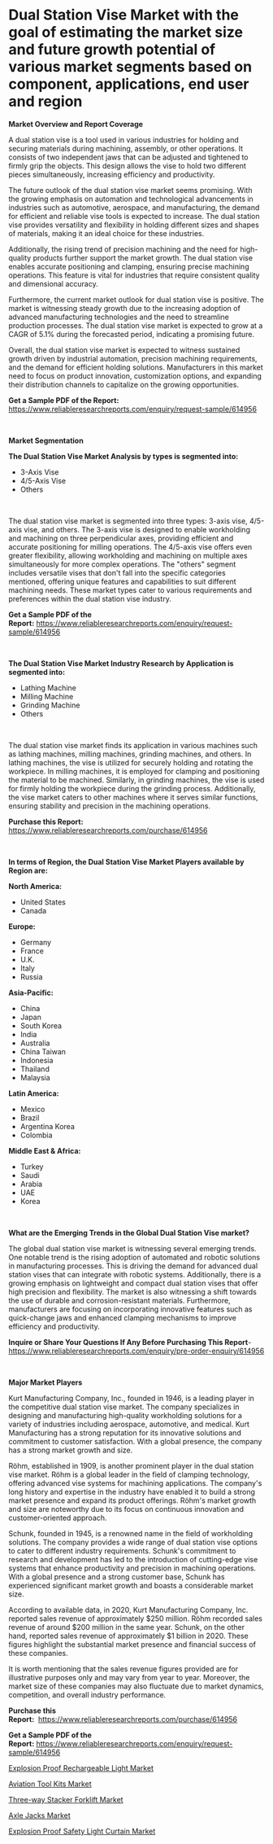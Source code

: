 <p><h1>Dual Station Vise Market with the goal of estimating the market size and future growth potential of various market segments based on component, applications, end user and region</h1></p><p><strong>Market Overview and Report Coverage</strong></p>
<p><p>A dual station vise is a tool used in various industries for holding and securing materials during machining, assembly, or other operations. It consists of two independent jaws that can be adjusted and tightened to firmly grip the objects. This design allows the vise to hold two different pieces simultaneously, increasing efficiency and productivity.</p><p>The future outlook of the dual station vise market seems promising. With the growing emphasis on automation and technological advancements in industries such as automotive, aerospace, and manufacturing, the demand for efficient and reliable vise tools is expected to increase. The dual station vise provides versatility and flexibility in holding different sizes and shapes of materials, making it an ideal choice for these industries.</p><p>Additionally, the rising trend of precision machining and the need for high-quality products further support the market growth. The dual station vise enables accurate positioning and clamping, ensuring precise machining operations. This feature is vital for industries that require consistent quality and dimensional accuracy.</p><p>Furthermore, the current market outlook for dual station vise is positive. The market is witnessing steady growth due to the increasing adoption of advanced manufacturing technologies and the need to streamline production processes. The dual station vise market is expected to grow at a CAGR of 5.1% during the forecasted period, indicating a promising future.</p><p>Overall, the dual station vise market is expected to witness sustained growth driven by industrial automation, precision machining requirements, and the demand for efficient holding solutions. Manufacturers in this market need to focus on product innovation, customization options, and expanding their distribution channels to capitalize on the growing opportunities.</p></p>
<p><strong>Get a Sample PDF of the Report:</strong> <a href="https://www.reliableresearchreports.com/enquiry/request-sample/614956">https://www.reliableresearchreports.com/enquiry/request-sample/614956</a></p>
<p>&nbsp;</p>
<p><strong>Market Segmentation</strong></p>
<p><strong>The Dual Station Vise Market Analysis by types is segmented into:</strong></p>
<p><ul><li>3-Axis Vise</li><li>4/5-Axis Vise</li><li>Others</li></ul></p>
<p>&nbsp;</p>
<p><p>The dual station vise market is segmented into three types: 3-axis vise, 4/5-axis vise, and others. The 3-axis vise is designed to enable workholding and machining on three perpendicular axes, providing efficient and accurate positioning for milling operations. The 4/5-axis vise offers even greater flexibility, allowing workholding and machining on multiple axes simultaneously for more complex operations. The "others" segment includes versatile vises that don't fall into the specific categories mentioned, offering unique features and capabilities to suit different machining needs. These market types cater to various requirements and preferences within the dual station vise industry.</p></p>
<p><strong>Get a Sample PDF of the Report:</strong>&nbsp;<a href="https://www.reliableresearchreports.com/enquiry/request-sample/614956">https://www.reliableresearchreports.com/enquiry/request-sample/614956</a></p>
<p>&nbsp;</p>
<p><strong>The Dual Station Vise Market Industry Research by Application is segmented into:</strong></p>
<p><ul><li>Lathing Machine</li><li>Milling Machine</li><li>Grinding Machine</li><li>Others</li></ul></p>
<p>&nbsp;</p>
<p><p>The dual station vise market finds its application in various machines such as lathing machines, milling machines, grinding machines, and others. In lathing machines, the vise is utilized for securely holding and rotating the workpiece. In milling machines, it is employed for clamping and positioning the material to be machined. Similarly, in grinding machines, the vise is used for firmly holding the workpiece during the grinding process. Additionally, the vise market caters to other machines where it serves similar functions, ensuring stability and precision in the machining operations.</p></p>
<p><strong>Purchase this Report:</strong>&nbsp; <a href="https://www.reliableresearchreports.com/purchase/614956">https://www.reliableresearchreports.com/purchase/614956</a></p>
<p>&nbsp;</p>
<p><strong>In terms of Region, the Dual Station Vise Market Players available by Region are:</strong></p>
<p>
    <p> <strong> North America: </strong>
        <ul>
            <li>United States</li>
            <li>Canada</li>
        </ul>
        </p> 
    <p> <strong> Europe: </strong>
        <ul>
            <li>Germany</li>
            <li>France</li>
            <li>U.K.</li>
            <li>Italy</li>
            <li>Russia</li>
        </ul>
        </p> 
    <p> <strong> Asia-Pacific: </strong>
        <ul>
            <li>China</li>
            <li>Japan</li>
            <li>South Korea</li>
            <li>India</li>
            <li>Australia</li>
            <li>China Taiwan</li>
            <li>Indonesia</li>
            <li>Thailand</li>
            <li>Malaysia</li>
        </ul>
        </p> 
    <p> <strong> Latin America: </strong>
        <ul>
            <li>Mexico</li>
            <li>Brazil</li>
            <li>Argentina Korea</li>
            <li>Colombia</li>
        </ul>
        </p> 
    <p> <strong> Middle East & Africa: </strong>
        <ul>
            <li>Turkey</li>
            <li>Saudi</li>
            <li>Arabia</li>
            <li>UAE</li>
            <li>Korea</li>
        </ul>
    </p>
    </p>
<p>&nbsp;</p>
<p><strong>What are the Emerging Trends in the Global Dual Station Vise market?</strong></p>
<p><p>The global dual station vise market is witnessing several emerging trends. One notable trend is the rising adoption of automated and robotic solutions in manufacturing processes. This is driving the demand for advanced dual station vises that can integrate with robotic systems. Additionally, there is a growing emphasis on lightweight and compact dual station vises that offer high precision and flexibility. The market is also witnessing a shift towards the use of durable and corrosion-resistant materials. Furthermore, manufacturers are focusing on incorporating innovative features such as quick-change jaws and enhanced clamping mechanisms to improve efficiency and productivity.</p></p>
<p><strong>Inquire or Share Your Questions If Any Before Purchasing This Report</strong>- <a href="https://www.reliableresearchreports.com/enquiry/pre-order-enquiry/614956">https://www.reliableresearchreports.com/enquiry/pre-order-enquiry/614956</a></p>
<p>&nbsp;</p>
<p><strong>Major Market Players</strong></p>
<p><p>Kurt Manufacturing Company, Inc., founded in 1946, is a leading player in the competitive dual station vise market. The company specializes in designing and manufacturing high-quality workholding solutions for a variety of industries including aerospace, automotive, and medical. Kurt Manufacturing has a strong reputation for its innovative solutions and commitment to customer satisfaction. With a global presence, the company has a strong market growth and size.</p><p>Röhm, established in 1909, is another prominent player in the dual station vise market. Röhm is a global leader in the field of clamping technology, offering advanced vise systems for machining applications. The company's long history and expertise in the industry have enabled it to build a strong market presence and expand its product offerings. Röhm's market growth and size are noteworthy due to its focus on continuous innovation and customer-oriented approach.</p><p>Schunk, founded in 1945, is a renowned name in the field of workholding solutions. The company provides a wide range of dual station vise options to cater to different industry requirements. Schunk's commitment to research and development has led to the introduction of cutting-edge vise systems that enhance productivity and precision in machining operations. With a global presence and a strong customer base, Schunk has experienced significant market growth and boasts a considerable market size.</p><p>According to available data, in 2020, Kurt Manufacturing Company, Inc. reported sales revenue of approximately $250 million. Röhm recorded sales revenue of around $200 million in the same year. Schunk, on the other hand, reported sales revenue of approximately $1 billion in 2020. These figures highlight the substantial market presence and financial success of these companies.</p><p>It is worth mentioning that the sales revenue figures provided are for illustrative purposes only and may vary from year to year. Moreover, the market size of these companies may also fluctuate due to market dynamics, competition, and overall industry performance.</p></p>
<p><strong>Purchase this Report:</strong>&nbsp;&nbsp;<a href="https://www.reliableresearchreports.com/purchase/614956">https://www.reliableresearchreports.com/purchase/614956</a></p>
<p></p>
<p><strong>Get a Sample PDF of the Report:</strong>&nbsp;<a href="https://www.reliableresearchreports.com/enquiry/request-sample/614956">https://www.reliableresearchreports.com/enquiry/request-sample/614956</a></p>
<p><p><a href="https://www.linkedin.com/pulse/explosion-proof-rechargeable-light-market-size-share-amp-trends/">Explosion Proof Rechargeable Light Market</a></p><p><a href="https://medium.com/@inner.zone.room/aviation-tool-kits-market-size-growth-forecast-2023-2030-6ef646051e3c">Aviation Tool Kits Market</a></p><p><a href="https://www.linkedin.com/pulse/three-way-stacker-forklift-market-insights-players-forecast-till/">Three-way Stacker Forklift Market</a></p><p><a href="https://medium.com/@sight.lens.slot/axle-jacks-market-size-growth-forecast-2023-2030-123ea07d05f5">Axle Jacks Market</a></p><p><a href="https://www.linkedin.com/pulse/explosion-proof-safety-light-curtain-market-size-share-global/">Explosion Proof Safety Light Curtain Market</a></p></p>